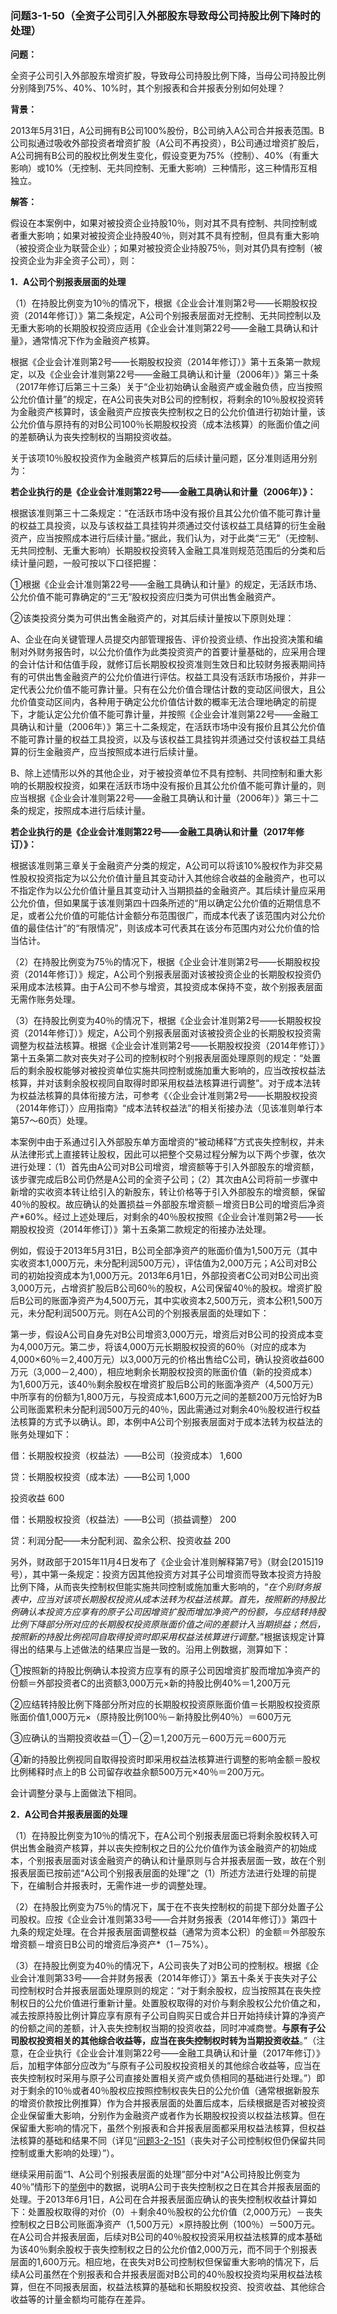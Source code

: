 ### 问题3-1-50（全资子公司引入外部股东导致母公司持股比例下降时的处理）

**问题：**

全资子公司引入外部股东增资扩股，导致母公司持股比例下降，当母公司持股比例分别降到75%、40%、10%时，其个别报表和合并报表分别如何处理？

**背景：**

2013年5月31日，A公司拥有B公司100%股份，B公司纳入A公司合并报表范围。B公司拟通过吸收外部投资者增资扩股（A公司不再投资），B公司通过增资扩股后，A公司拥有B公司的股权比例发生变化，假设变更为75%（控制）、40%（有重大影响）或10%（无控制、无共同控制、无重大影响）三种情形，这三种情形互相独立。

**解答：**

假设在本案例中，如果对被投资企业持股10％，则对其不具有控制、共同控制或者重大影响；如果对被投资企业持股40％，则对其不具有控制，但具有重大影响（被投资企业为联营企业）；如果对被投资企业持股75％，则对其仍具有控制（被投资企业为非全资子公司），则：

**1．A公司个别报表层面的处理**

（1）在持股比例变为10％的情况下，根据《企业会计准则第2号——长期股权投资（2014年修订）》第二条规定，A公司个别报表层面对无控制、无共同控制以及无重大影响的长期股权投资应适用《企业会计准则第22号——金融工具确认和计量》，通常情况下作为金融资产核算。

根据《企业会计准则第2号——长期股权投资（2014年修订）》第十五条第一款规定，以及《企业会计准则第22号——金融工具确认和计量（2006年）》第三十条（2017年修订后第三十三条）关于“企业初始确认金融资产或金融负债，应当按照公允价值计量”的规定，在A公司丧失对B公司的控制权，将剩余的10％股权投资转为金融资产核算时，该金融资产应按丧失控制权之日的公允价值进行初始计量，该公允价值与原持有的对B公司100％长期股权投资（成本法核算）的账面价值之间的差额确认为丧失控制权的当期投资收益。

关于该项10％股权投资作为金融资产核算后的后续计量问题，区分准则适用分别为：

**若企业执行的是《企业会计准则第22号——金融工具确认和计量（2006年）》：**

根据该准则第三十二条规定：“在活跃市场中没有报价且其公允价值不能可靠计量的权益工具投资，以及与该权益工具挂钩并须通过交付该权益工具结算的衍生金融资产，应当按照成本进行后续计量。”据此，我们认为，对于此类“三无”（无控制、无共同控制、无重大影响）长期股权投资转入金融工具准则规范范围后的分类和后续计量问题，一般可按以下口径把握：

①根据《企业会计准则第22号——金融工具确认和计量》的规定，无活跃市场、公允价值不能可靠确定的“三无”股权投资应归类为可供出售金融资产。

②该类投资分类为可供出售金融资产的，对其后续计量按以下原则处理：

A、企业在向关键管理人员提交内部管理报告、评价投资业绩、作出投资决策和编制对外财务报告时，以公允价值作为此类投资资产的首要计量基础的，应采用合理的会计估计和估值手段，就修订后长期股权投资准则生效日和比较财务报表期间持有的可供出售金融资产的公允价值进行评估。权益工具没有活跃市场报价，并非一定代表公允价值不能可靠计量。只有在公允价值合理估计数的变动区间很大，且公允价值变动区间内，各种用于确定公允价值估计数的概率无法合理地确定的前提下，才能认定公允价值不能可靠计量，并按照《企业会计准则第22号——金融工具确认和计量（2006年）》第三十二条规定，在活跃市场中没有报价且其公允价值不能可靠计量的权益工具投资，以及与该权益工具挂钩并须通过交付该权益工具结算的衍生金融资产，应当按照成本进行后续计量。

B、除上述情形以外的其他企业，对于被投资单位不具有控制、共同控制和重大影响的长期股权投资，如果在活跃市场中没有报价且其公允价值不能可靠计量的，则应当根据《企业会计准则第22号——金融工具确认和计量（2006年）》第三十二条的规定，按照成本进行后续计量。

**若企业执行的是《企业会计准则第22号——金融工具确认和计量（2017年修订）》：**

根据该准则第三章关于金融资产分类的规定，A公司可以将该10%股权作为非交易性股权投资指定为以公允价值计量且其变动计入其他综合收益的金融资产，也可以不指定作为以公允价值计量且其变动计入当期损益的金融资产。其后续计量应采用公允价值，但如果属于该准则第四十四条所述的“用以确定公允价值的近期信息不足，或者公允价值的可能估计金额分布范围很广，而成本代表了该范围内对公允价值的最佳估计”的“有限情况”，则该成本可代表其在该分布范围内对公允价值的恰当估计。

（2）在持股比例变为75％的情况下，根据《企业会计准则第2号——长期股权投资（2014年修订）》规定，A公司个别报表层面对该被投资企业的长期股权投资仍采用成本法核算。由于A公司不参与增资，其投资成本保持不变，故个别报表层面无需作账务处理。

（3）在持股比例变为40％的情况下，根据《企业会计准则第2号——长期股权投资（2014年修订）》规定，A公司个别报表层面对该被投资企业的长期股权投资需调整为权益法核算。根据《企业会计准则第2号——长期股权投资（2014年修订）》第十五条第二款对丧失对子公司的控制权时个别报表层面处理原则的规定：“处置后的剩余股权能够对被投资单位实施共同控制或施加重大影响的，应当改按权益法核算，并对该剩余股权视同自取得时即采用权益法核算进行调整”。对于成本法转为权益法核算的具体衔接方法，可参考《〈企业会计准则第2号——长期股权投资（2014年修订）〉应用指南》“成本法转权益法”的相关衔接办法（见该准则单行本第57～60页）处理。

本案例中由于系通过引入外部股东单方面增资的“被动稀释”方式丧失控制权，并未从法律形式上直接转让股权，因此可以把整个交易过程分解为以下两个步骤，依次进行处理：（1）首先由A公司对B公司增资，增资额等于引入外部股东的增资额，该步骤完成后B公司仍然是A公司的全资子公司；（2）其次由A公司将前一步骤中新增的实收资本转让给引入的新股东，转让价格等于引入外部股东的增资额，保留40％的股权。故应确认的处置损益＝外部股东增资额－增资日B公司的增资后净资产\*60%。经过上述处理后，对剩余的40％股权按照《企业会计准则第2号——长期股权投资（2014年修订）》第十五条第二款规定的衔接办法处理。

例如，假设于2013年5月31日，B公司全部净资产的账面价值为1,500万元（其中实收资本1,000万元，未分配利润500万元），评估值为2,000万元；A公司对B公司的初始投资成本为1,000万元。2013年6月1日，外部投资者C公司对B公司出资3,000万元，占增资扩股后B公司60％的股权，A公司保留40％的股权。增资扩股后B公司的账面净资产为4,500万元，其中实收资本2,500万元，资本公积1,500万元，未分配利润500万元。则在A公司的个别报表层面的处理如下：

第一步，假设A公司自身先对B公司增资3,000万元，增资后对B公司的投资成本变为4,000万元。第二步，将该4,000万元长期股权投资的60％（对应的成本为4,000×60％＝2,400万元）以3,000万元的价格出售给C公司，确认投资收益600万元（3,000－2,400），相应地剩余长期股权投资的账面价值（新的投资成本）为1,600万元，该40％剩余股权在增资扩股后B公司的账面净资产（4,500万元）中所享有的份额为1,800万元，与投资成本1,600万元之间的差额200万元恰好为B公司账面累积未分配利润500万元的40％，因此需通过对剩余40％股权进行权益法核算的方式予以确认。即，本例中A公司个别报表层面对于成本法转为权益法的账务处理如下：

借：长期股权投资（权益法）——B公司（投资成本） 1,600

贷：长期股权投资（成本法）——B公司 1,000

投资收益 600

借：长期股权投资（权益法）——B公司（损益调整） 200

贷：利润分配——未分配利润、盈余公积、投资收益 200

另外，财政部于2015年11月4日发布了《企业会计准则解释第7号》（财会[2015]19号），其中第一条规定：投资方因其他投资方对其子公司增资而导致本投资方持股比例下降，从而丧失控制权但能实施共同控制或施加重大影响的，“*在个别财务报表中，应当对该项长期股权投资从成本法转为权益法核算。首先，按照新的持股比例确认本投资方应享有的原子公司因增资扩股而增加净资产的份额，与应结转持股比例下降部分所对应的长期股权投资原账面价值之间的差额计入当期损益；然后，按照新的持股比例视同自取得投资时即采用权益法核算进行调整。*”根据该规定计算得出的结果与上述做法的结果应当是一致的。沿用上例数据，测算如下：

①按照新的持股比例确认本投资方应享有的原子公司因增资扩股而增加净资产的份额＝外部投资者C的出资额3,000万元×新的持股比例40%＝1,200万元

②应结转持股比例下降部分所对应的长期股权投资原账面价值＝长期股权投资原账面价值1,000万元×（原持股比例100％－新持股比例40％）＝600万元

③应确认的当期投资收益＝①－②＝1,200万元－600万元＝600万元

④新的持股比例视同自取得投资时即采用权益法核算进行调整的影响金额＝股权比例稀释时点上的B
公司留存收益余额500万元×40％＝200万元。

会计调整分录与上面做法下相同。

**2．A公司合并报表层面的处理**

（1）在持股比例变为10％的情况下，在A公司个别报表层面已将剩余股权转入可供出售金融资产核算，并以丧失控制权之日的公允价值作为该金融资产的初始成本，个别报表层面对该金融资产的确认和计量原则与合并报表层面一致，故在个别报表层面已按前述“A公司个别报表层面的处理”之（1）所述方法进行处理的前提下，在编制合并报表时，无需作进一步的调整处理。

（2）在持股比例变为75％的情况下，属于在不丧失控制权的前提下部分处置子公司股权。应按《企业会计准则第33号——合并财务报表（2014年修订）》第四十九条的规定处理。在合并报表层面调整权益（通常为资本公积）的金额＝外部股东增资额－增资日B公司的增资后净资产\*（1－75%）。

（3）在持股比例变为40％的情况下，A公司丧失了对B公司的控制权。根据《企业会计准则第33号——合并财务报表（2014年修订）》第五十条关于丧失对子公司控制权时合并报表层面处理原则的规定：“对于剩余股权，应当按照其在丧失控制权日的公允价值进行重新计量。处置股权取得的对价与剩余股权公允价值之和，减去按原持股比例计算应享有原有子公司自购买日或合并日开始持续计算的净资产的份额之间的差额，计入丧失控制权当期的投资收益，同时冲减商誉。**与原有子公司股权投资相关的其他综合收益等，应当在丧失控制权时转为当期投资收益**。”（注意，在企业执行《企业会计准则第22号——金融工具确认和计量（2017年修订）》后，加粗字体部分应改为“与原有子公司股权投资相关的其他综合收益等，应当在丧失控制权时采用与原子公司直接处置相关资产或负债相同的基础进行处理。”）即对于剩余的10％或者40％股权应按照控制权丧失日的公允价值（通常根据新股东的增资价款按比例推算）作为合并报表层面的处置后成本，后续根据是否对被投资企业保留重大影响，分别作为金融资产或者作为长期股权投资以权益法核算。但在保留重大影响的情况下，虽然个别报表和合并报表层面都采用权益法核算，但权益法核算的基础和结果不同（详见“[问题3-2-151](#_Hlk28791307)（丧失对子公司控制权但仍保留共同控制或重大影响的处理）”）。

继续采用前面“1、A公司个别报表层面的处理”部分中对“A公司持股比例变为40％”情形下的[举例](#_Hlk400615293)中的数据，说明A公司于丧失控制权之日在其合并报表层面的处理。于2013年6月1日，A公司在合并报表层面应确认的丧失控制权收益计算如下：处置股权取得的对价（0）＋剩余40％股权的公允价值（2,000万元）－丧失控制权之日B公司账面净资产（1,500万元）×原持股比例（100％）＝500万元。在A公司合并报表层面，后续对B公司的40％股权投资采用权益法核算的成本基础为该40％剩余股权于丧失控制权之日的公允价值2,000万元，而不同于个别报表层面的1,600万元。相应地，在丧失对B公司控制权但保留重大影响的情况下，后续A公司虽然在个别报表和合并报表层面对B公司的40％股权投资均采用权益法核算，但在不同报表层面，权益法核算的基础和长期股权投资、投资收益、其他综合收益等的计量金额均可能存在差异。